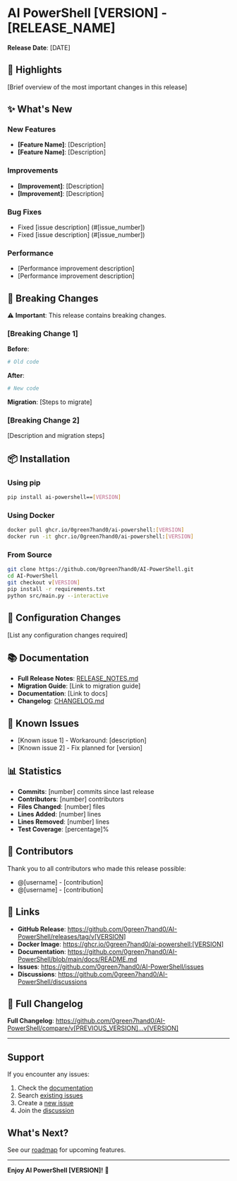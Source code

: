 # AI PowerShell [VERSION] - [RELEASE_NAME]

**Release Date**: [DATE]

## 🎉 Highlights

[Brief overview of the most important changes in this release]

## ✨ What's New

### New Features

- **[Feature Name]**: [Description]
- **[Feature Name]**: [Description]

### Improvements

- **[Improvement]**: [Description]
- **[Improvement]**: [Description]

### Bug Fixes

- Fixed [issue description] (#[issue_number])
- Fixed [issue description] (#[issue_number])

### Performance

- [Performance improvement description]
- [Performance improvement description]

## 🔄 Breaking Changes

⚠️ **Important**: This release contains breaking changes.

### [Breaking Change 1]

**Before**:
```python
# Old code
```

**After**:
```python
# New code
```

**Migration**: [Steps to migrate]

### [Breaking Change 2]

[Description and migration steps]

## 📦 Installation

### Using pip

```bash
pip install ai-powershell==[VERSION]
```

### Using Docker

```bash
docker pull ghcr.io/0green7hand0/ai-powershell:[VERSION]
docker run -it ghcr.io/0green7hand0/ai-powershell:[VERSION]
```

### From Source

```bash
git clone https://github.com/0green7hand0/AI-PowerShell.git
cd AI-PowerShell
git checkout v[VERSION]
pip install -r requirements.txt
python src/main.py --interactive
```

## 🔧 Configuration Changes

[List any configuration changes required]

## 📚 Documentation

- **Full Release Notes**: [RELEASE_NOTES.md](./RELEASE_NOTES.md)
- **Migration Guide**: [Link to migration guide]
- **Documentation**: [Link to docs]
- **Changelog**: [CHANGELOG.md](./CHANGELOG.md)

## 🐛 Known Issues

- [Known issue 1] - Workaround: [description]
- [Known issue 2] - Fix planned for [version]

## 📊 Statistics

- **Commits**: [number] commits since last release
- **Contributors**: [number] contributors
- **Files Changed**: [number] files
- **Lines Added**: [number] lines
- **Lines Removed**: [number] lines
- **Test Coverage**: [percentage]%

## 🙏 Contributors

Thank you to all contributors who made this release possible:

- @[username] - [contribution]
- @[username] - [contribution]

## 🔗 Links

- **GitHub Release**: https://github.com/0green7hand0/AI-PowerShell/releases/tag/v[VERSION]
- **Docker Image**: https://ghcr.io/0green7hand0/ai-powershell:[VERSION]
- **Documentation**: https://github.com/0green7hand0/AI-PowerShell/blob/main/docs/README.md
- **Issues**: https://github.com/0green7hand0/AI-PowerShell/issues
- **Discussions**: https://github.com/0green7hand0/AI-PowerShell/discussions

## 📝 Full Changelog

**Full Changelog**: https://github.com/0green7hand0/AI-PowerShell/compare/v[PREVIOUS_VERSION]...v[VERSION]

---

## Support

If you encounter any issues:
1. Check the [documentation](https://github.com/0green7hand0/AI-PowerShell/docs)
2. Search [existing issues](https://github.com/0green7hand0/AI-PowerShell/issues)
3. Create a [new issue](https://github.com/0green7hand0/AI-PowerShell/issues/new)
4. Join the [discussion](https://github.com/0green7hand0/AI-PowerShell/discussions)

## What's Next?

See our [roadmap](https://github.com/0green7hand0/AI-PowerShell/blob/main/docs/ROADMAP.md) for upcoming features.

---

**Enjoy AI PowerShell [VERSION]!** 🚀
